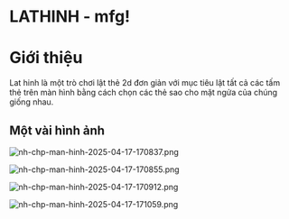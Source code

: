 # LATHINH - mfg!
# Giới thiệu

Lat hinh là một trò chơi lật thẻ 2d đơn giản với mục tiêu lật tất cả các tấm thẻ trên màn hình bằng cách chọn các thẻ sao cho mặt ngửa của chúng giống nhau.

## Một vài hình ảnh

![nh-chp-man-hinh-2025-04-17-170837.png](https://img.upanh.tv/2025/04/17/nh-chp-man-hinh-2025-04-17-170837.png)

![nh-chp-man-hinh-2025-04-17-170855.png](https://img.upanh.tv/2025/04/17/nh-chp-man-hinh-2025-04-17-170855.png)


![nh-chp-man-hinh-2025-04-17-170912.png](https://img.upanh.tv/2025/04/17/nh-chp-man-hinh-2025-04-17-170912.png)

![nh-chp-man-hinh-2025-04-17-171059.png](https://img.upanh.tv/2025/04/17/nh-chp-man-hinh-2025-04-17-171059.png)

